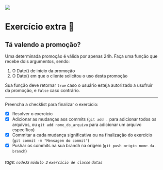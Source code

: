 ![](https://i.imgur.com/xG74tOh.png)

# Exercício extra 🌟

## Tá valendo a promoção?

Uma determinada promoção é válida por apenas 24h. Faça uma função que recebe dois argumentos, sendo:

1. O Date() de início da promoção
2. O Date() em que o cliente solicitou o uso desta promoção

Sua função deve retornar `true` caso o usuário esteja autorizado a usufruir da promoção, e `false` caso contrário.

---

Preencha a checklist para finalizar o exercício:

-   [x] Resolver o exercício
-   [x] Adicionar as mudanças aos commits (`git add .` para adicionar todos os arquivos, ou `git add nome_do_arquivo` para adicionar um arquivo específico)
-   [x] Commitar a cada mudança significativa ou na finalização do exercício (`git commit -m "Mensagem do commit"`)
-   [x] Pushar os commits na sua branch na origem (`git push origin nome-da-branch`)

###### tags: `nodeJS` `módulo 2` `exercício de classe` `datas`
